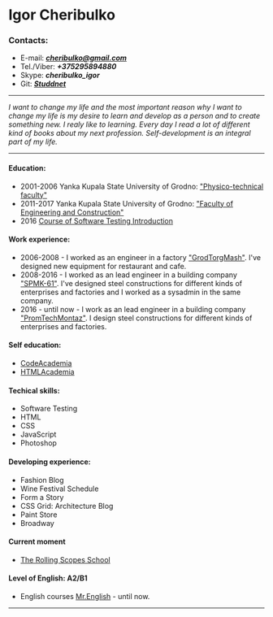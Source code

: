 # Igor Cheribulko

### Contacts: 

- E-mail: ***cheribulko@gmail.com*** 
- Tel./Viber: ***+375295894880***
- Skype: ***cheribulko_igor***
- Git: ***[Studdnet](https://github.com/Studdnet?tab=repositories)***

---

*I want to change my life and the most important reason why I want to change my life is my desire to learn and develop as a person and to create something new. I realy like to learning. Every day I read a lot of different kind of books about my next profession. Self-development is an integral part of my life.*   


---
#### Education:
- 2001-2006 Yanka Kupala State University of Grodno: ["Physico-technical faculty"](https://ftf.grsu.by)                
- 2011-2017 Yanka Kupala State University of Grodno: ["Faculty of Engineering and Construction"](https://fbt.grsu.by)  
- 2016  [Course of Software Testing Introduction](https://belhard.academy/testing) 

#### Work experience: 
- 2006-2008 - I worked as an engineer in a factory ["GrodTorgMash"](http://www.grodtorgmash.com). I've designed new equipment for restaurant and cafe. 
- 2008-2016 - I worked as an lead engineer in a building company  ["SPMK-61"](http://www.goss.by/branches/gr-spmk-61). I've designed steel constructions for different kinds of enterprises and factories and I worked as a sysadmin in the same company.    
- 2016 - until now - I work as an lead engineer in a building company ["PromTechMontaz"](http://ptm-grodno.by). I design steel constructions for different kinds of enterprises and factories. 


#### Self education: 
- [CodeAcademia](https://www.codecademy.com/users/Stud.net/achievements) 
- [HTMLAcademia](https://htmlacademy.ru/profile/id362467/achievements)


#### Techical skills:  
-  Software Testing
-  HTML
-  CSS
-  JavaScript
-  Photoshop

#### Developing experience:  

- Fashion Blog
- Wine Festival Schedule
- Form a Story 
- CSS Grid: Architecture Blog
- Paint Store
- Broadway

#### Current moment
- [The Rolling Scopes School](https://school.rollingscopes.com/) 

#### Level of English: A2/B1
- English courses [Mr.English](http://mrenglish.by) - until now.  

---  

